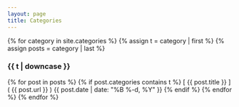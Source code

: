 ```yaml
---
layout: page
title: Categories
---
```


{% for category in site.categories %}
  {% assign t = category | first %}
  {% assign posts = category | last %}

### {{ t | downcase }}
{% for post in posts %}
{% if post.categories contains t %}
[ {{ post.title }} ]( {{ post.url }} )
{{ post.date | date: "%B %-d, %Y"  }}
{% endif %}
{% endfor %}
{% endfor %}
